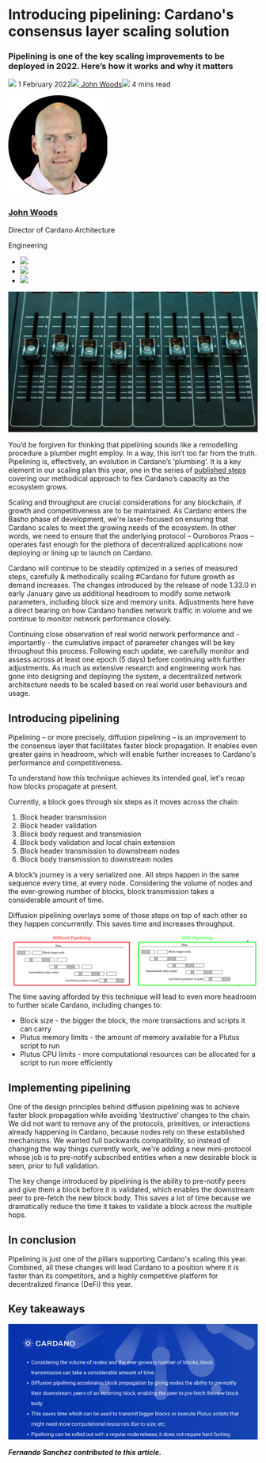 # Introducing pipelining: Cardano's consensus layer scaling solution
### **Pipelining is one of the key scaling improvements to be deployed in 2022. Here’s how it works and why it matters**
![](img/2022-02-01-introducing-pipelining-cardanos-consensus-layer-scaling-solution.002.png) 1 February 2022![](img/2022-02-01-introducing-pipelining-cardanos-consensus-layer-scaling-solution.002.png)[ John Woods](tmp//en/blog/authors/john-woods/page-1/)![](img/2022-02-01-introducing-pipelining-cardanos-consensus-layer-scaling-solution.003.png) 4 mins read

![John Woods](img/2022-02-01-introducing-pipelining-cardanos-consensus-layer-scaling-solution.004.png)[](tmp//en/blog/authors/john-woods/page-1/)
### [**John Woods**](tmp//en/blog/authors/john-woods/page-1/)
Director of Cardano Architecture

Engineering

- ![](img/2022-02-01-introducing-pipelining-cardanos-consensus-layer-scaling-solution.005.png)[](mailto:john.woods@iohk.io "Email")
- ![](img/2022-02-01-introducing-pipelining-cardanos-consensus-layer-scaling-solution.006.png)[](https://www.linkedin.com/in/johnalanwoods/ "LinkedIn")
- ![](img/2022-02-01-introducing-pipelining-cardanos-consensus-layer-scaling-solution.007.png)[](https://github.com/johnalanwoods "GitHub")

![Introducing pipelining: Cardano's consensus layer scaling solution](img/2022-02-01-introducing-pipelining-cardanos-consensus-layer-scaling-solution.008.jpeg)

You’d be forgiven for thinking that pipelining sounds like a remodelling procedure a plumber might employ. In a way, this isn’t too far from the truth. Pipelining is, effectively, an evolution in Cardano’s ‘plumbing’. It is a key element in our scaling plan this year, one in the series of [published steps](https://iohk.io/en/blog/posts/2022/01/14/how-we-re-scaling-cardano-in-2022/#modal=https://ucarecdn.com/fc644130-c13d-43f9-a966-14290687d190/) covering our methodical approach to flex Cardano’s capacity as the ecosystem grows.

Scaling and throughput are crucial considerations for any blockchain, if growth and competitiveness are to be maintained. As Cardano enters the Basho phase of development, we're laser-focused on ensuring that Cardano scales to meet the growing needs of the ecosystem. In other words, we need to ensure that the underlying protocol – Ouroboros Praos – operates fast enough for the plethora of decentralized applications now deploying or lining up to launch on Cardano.

Cardano will continue to be steadily optimized in a series of measured steps, carefully & methodically scaling #Cardano for future growth as demand increases. The changes introduced by the release of node 1.33.0 in early January gave us additional headroom to modify some network parameters, including block size and memory units. Adjustments here have a direct bearing on how Cardano handles network traffic in volume and we continue to monitor network performance closely.

Continuing close observation of real world network performance and - importantly - the cumulative impact of parameter changes will be key throughout this process. Following each update, we carefully monitor and assess across at least one epoch (5 days) before continuing with further adjustments. As much as extensive research and engineering work has gone into designing and deploying the system, a decentralized network architecture needs to be scaled based on real world user behaviours and usage.
## **Introducing pipelining**
Pipelining – or more precisely, diffusion pipelining – is an improvement to the consensus layer that facilitates faster block propagation. It enables even greater gains in headroom, which will enable further increases to Cardano's performance and competitiveness.

To understand how this technique achieves its intended goal, let's recap how blocks propagate at present.

Currently, a block goes through six steps as it moves across the chain:

1. Block header transmission
1. Block header validation
1. Block body request and transmission
1. Block body validation and local chain extension
1. Block header transmission to downstream nodes
1. Block body transmission to downstream nodes

A block’s journey is a very serialized one. All steps happen in the same sequence every time, at every node. Considering the volume of nodes and the ever-growing number of blocks, block transmission takes a considerable amount of time.

Diffusion pipelining overlays some of those steps on top of each other so they happen concurrently. This saves time and increases throughput.

![](img/2022-02-01-introducing-pipelining-cardanos-consensus-layer-scaling-solution.009.png) The time saving afforded by this technique will lead to even more headroom to further scale Cardano, including changes to: 

- Block size - the bigger the block, the more transactions and scripts it can carry
- Plutus memory limits - the amount of memory available for a Plutus script to run
- Plutus CPU limits - more computational resources can be allocated for a script to run more efficiently
## **Implementing pipelining**
One of the design principles behind diffusion pipelining was to achieve faster block propagation while avoiding ‘destructive’ changes to the chain. We did not want to remove any of the protocols, primitives, or interactions already happening in Cardano, because nodes rely on these established mechanisms. We wanted full backwards compatibility, so instead of changing the way things currently work, we're adding a new mini-protocol whose job is to pre-notify subscribed entities when a new desirable block is seen, prior to full validation.

The key change introduced by pipelining is the ability to pre-notify peers and give them a block before it is validated, which enables the downstream peer to pre-fetch the new block body. This saves a lot of time because we dramatically reduce the time it takes to validate a block across the multiple hops.
## **In conclusion**
Pipelining is just one of the pillars supporting Cardano's scaling this year. Combined, all these changes will lead Cardano to a position where it is faster than its competitors, and a highly competitive platform for decentralized finance (DeFi) this year.
## **Key takeaways**
![](img/2022-02-01-introducing-pipelining-cardanos-consensus-layer-scaling-solution.010.png)

***Fernando Sanchez contributed to this article.***
